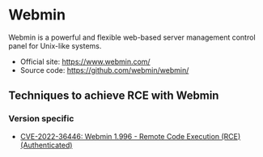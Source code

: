 # Webmin

Webmin is a powerful and flexible web-based server management control panel for Unix-like systems.

 - Official site: https://www.webmin.com/
 - Source code: https://github.com/webmin/webmin/

## Techniques to achieve RCE with Webmin

### Version specific

 - [CVE-2022-36446: Webmin 1.996 - Remote Code Execution (RCE) (Authenticated)](techniques/CVE-2022-36446_-_Webmin_1.996_authenticated_rce/README.md)


